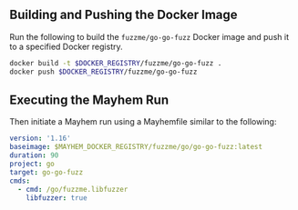 ## Building and Pushing the Docker Image

Run the following to build the `fuzzme/go-go-fuzz` Docker image and push it to a specified Docker registry.

```sh
docker build -t $DOCKER_REGISTRY/fuzzme/go-go-fuzz .
docker push $DOCKER_REGISTRY/fuzzme/go-go-fuzz
```

## Executing the Mayhem Run

Then initiate a Mayhem run using a Mayhemfile similar to the following:

```yaml
version: '1.16'
baseimage: $MAYHEM_DOCKER_REGISTRY/fuzzme/go/go-go-fuzz:latest
duration: 90
project: go
target: go-go-fuzz
cmds:
  - cmd: /go/fuzzme.libfuzzer
    libfuzzer: true
```

